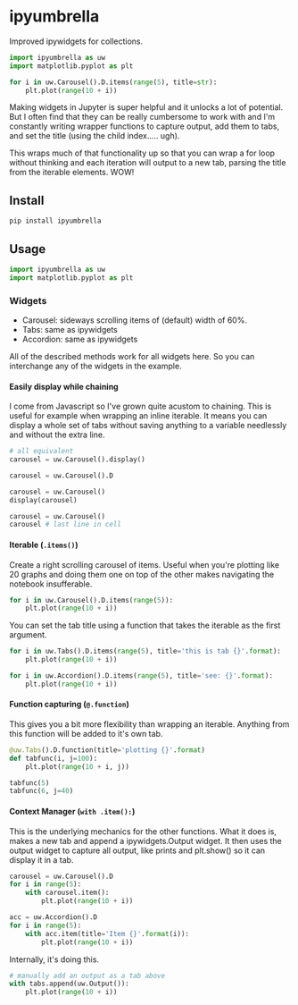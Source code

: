 # ipyumbrella
Improved ipywidgets for collections.

```python
import ipyumbrella as uw
import matplotlib.pyplot as plt

for i in uw.Carousel().D.items(range(5), title=str):
    plt.plot(range(10 + i))
```

Making widgets in Jupyter is super helpful and it unlocks a lot of potential. But I often find that they can be really cumbersome to work with and I'm constantly writing wrapper functions to capture output, add them to tabs, and set the title (using the child index..... ugh).

This wraps much of that functionality up so that you can wrap a for loop without thinking and each iteration will output to a new tab, parsing the title from the iterable elements. WOW!


## Install

```bash
pip install ipyumbrella
```

## Usage
```python
import ipyumbrella as uw
import matplotlib.pyplot as plt
```

### Widgets
 - Carousel: sideways scrolling items of (default) width of 60%.
 - Tabs: same as ipywidgets
 - Accordion: same as ipywidgets

All of the described methods work for all widgets here. So you can interchange any of the widgets in the example.

#### Easily display while chaining
I come from Javascript so I've grown quite acustom to chaining. This is useful for example when wrapping an inline iterable. It means you can display a whole set of tabs without saving anything to a variable needlessly and without the extra line.
```python
# all equivalent
carousel = uw.Carousel().display()

carousel = uw.Carousel().D

carousel = uw.Carousel()
display(carousel)

carousel = uw.Carousel()
carousel # last line in cell
```


#### Iterable (`.items()`)
Create a right scrolling carousel of items. Useful when you're plotting like 20 graphs and doing them one on top of the other makes navigating the notebook insufferable.
```python
for i in uw.Carousel().D.items(range(5)):
    plt.plot(range(10 + i))
```

You can set the tab title using a function that takes the iterable as the first argument.
```python
for i in uw.Tabs().D.items(range(5), title='this is tab {}'.format):
    plt.plot(range(10 + i))
```

```python
for i in uw.Accordion().D.items(range(5), title='see: {}'.format):
    plt.plot(range(10 + i))
```

#### Function capturing (`@.function`)
This gives you a bit more flexibility than wrapping an iterable. Anything from this function will be added to it's own tab.
```python
@uw.Tabs().D.function(title='plotting {}'.format)
def tabfunc(i, j=100):
    plt.plot(range(10 + i, j))

tabfunc(5)
tabfunc(6, j=40)
```

#### Context Manager (`with .item():`)
This is the underlying mechanics for the other functions. What it does is, makes a new tab and append a ipywidgets.Output widget. It then uses the output widget to capture all output, like prints and plt.show() so it can display it in a tab.

```python
carousel = uw.Carousel().D
for i in range(5):
    with carousel.item():
        plt.plot(range(10 + i))
```

```python
acc = uw.Accordion().D
for i in range(5):
    with acc.item(title='Item {}'.format(i)):
        plt.plot(range(10 + i))
```

Internally, it's doing this.
```python
# manually add an output as a tab above
with tabs.append(uw.Output()):
    plt.plot(range(10 + i))
```
